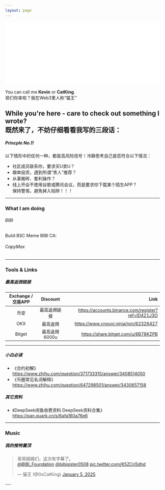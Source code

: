 ```yaml
---
layout: page
---
```


<img src="images/cover_flag.png" class="">

You can call me **Kevin** or **CatKing**.  
哥们你来啦？我在Web3里人称“猫王”

While you're here - care to check out something I wrote?  
既然来了，不妨仔细看看我写的三段话：
---
##### Princple No.1!
以下情形中的任何一种，都是高风险信号！冷静思考自己是否符合以下情况：
- 社区成员联系你，要求买U卖U？
- 跟单投资，遇到所谓“贵人”推荐？
- 从事搬砖、套利操作？
- 线上开会不使用谷歌或腾讯会议，而是要求你下载某个陌生APP？  
保持警惕，避免掉入陷阱！！！
---
### What I am doing
###### BIBI
Build BSC Meme BIBI
CA:
###### CapyMax
###### 

---
### Tools & Links
##### 最高返佣链接
|  Exchange / 交易APP | Discount | Link |
| :---:        |    :----:   |          ---: |
| 币安 | 最高返佣链接 |  <https://accounts.binance.com/register?ref=ID421J3O> |
| OKX | 最高返佣 | <https://www.cnouyi.ninja/join/62326427> |
| Bitget | 最高返佣6000u | <https://share.bitget.com/u/8B78KZPB> |
---
##### 小白必读
- 《合约初解》<https://www.zhihu.com/question/371733315/answer/3408514050>
- 《币圈常见名词解释》<https://www.zhihu.com/question/647298501/answer/3430657158>

##### 其它资料
- 《DeepSeek闲鱼收费资料 DeepSeek资料合集》<https://pan.quark.cn/s/6afa160a76e6>

---
### Music
##### 我的推特置顶
<blockquote class="twitter-tweet"><p lang="zh" dir="ltr">哥哥姐姐们，这次有字幕了。<br> <a href="https://twitter.com/BIBI_Foundation?ref_src=twsrc%5Etfw">@BIBI_Foundation</a> <a href="https://twitter.com/bibisister0508?ref_src=twsrc%5Etfw">@bibisister0508</a> <a href="https://t.co/K5ZCri5dhd">pic.twitter.com/K5ZCri5dhd</a></p>&mdash; 猫王 (@0xCatKing) <a href="https://twitter.com/0xCatKing/status/1875928560726381027?ref_src=twsrc%5Etfw">January 5, 2025</a></blockquote> <script async src="https://platform.twitter.com/widgets.js" charset="utf-8"></script>
---